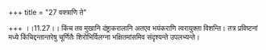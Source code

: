 +++
title = "27 वक्त्राणि ते"

+++
।।11.27।। किंच तव मुखानि दंष्ट्राकरालानि अतएव भयंकराणि त्वरायुक्ता
विशन्ति। तत्र प्रविष्टनां मध्ये किंचिद्दन्तान्तरेषु चूर्णितैः
शिरोभिर्विलग्ना भक्षितमांसमिव संदृश्यन्ते उपलभ्यन्ते।
